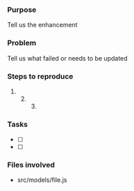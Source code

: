 ### Purpose

Tell us the enhancement

### Problem

Tell us what failed or needs to be updated

### Steps to reproduce

1. 2. 3.

### Tasks

* [ ]
* [ ]

### Files involved

* src/models/file.js
